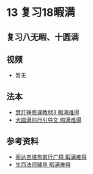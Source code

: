 # 13 复习18暇满 

## 复习八无暇、十圆满

## 视频

- 暂无

## 法本

- [慧灯禅修课教材3 暇满难得](/books/b3/3-02)
- [大圆满前行引导文 暇满难得](/books/dymqx#暇满难得)

## 参考资料

- [索达吉堪布前行广释 暇满难得](/refs/qxgs/qxgs-03xm#%E5%89%8D%E8%A1%8C%E5%B9%BF%E9%87%8A%E4%B9%8B-%E6%9A%87%E6%BB%A1%E9%9A%BE%E5%BE%97)
- [生西法师辅导 暇满难得](/refs/qxgs/fudao/qxgsfd-03xm#p45)